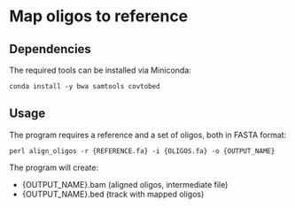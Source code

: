 # Map oligos to reference

## Dependencies

The required tools can be installed via Miniconda:

```
conda install -y bwa samtools covtobed
```

## Usage

The program requires a reference and a set of oligos, both in FASTA format:

```
perl align_oligos -r {REFERENCE.fa} -i {OLIGOS.fa} -o {OUTPUT_NAME}
```

The program will create:
* {OUTPUT_NAME}.bam (aligned oligos, intermediate file)
* {OUTPUT_NAME}.bed (track with mapped oligos)